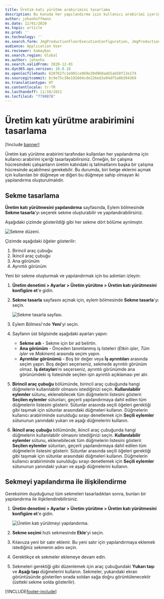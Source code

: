 ```yaml
---
title: Üretim katı yürütme arabirimini tasarlama
description: Bu konuda her yapılandırma için kullanıcı arabirimi içeriğinin nasıl tasarlanacağı açıklanmaktadır.
author: johanhoffmann
ms.date: 12/01/2020
ms.topic: article
ms.prod: ''
ms.technology: ''
ms.search.form: JmgProductionFloorExecutionConfiguration, JmgProductionFloorExecutionConfigurationTab
audience: Application User
ms.reviewer: kamaybac
ms.search.region: Global
ms.author: johanho
ms.search.validFrom: 2020-12-01
ms.dyn365.ops.version: 10.0.16
ms.openlocfilehash: 6207627c1e901ce969e39d960adb5ab50f13e17d
ms.sourcegitcommit: bc9e75c38e192664cde226ed3a94df5a0b304369
ms.translationtype: HT
ms.contentlocale: tr-TR
ms.lasthandoff: 11/10/2021
ms.locfileid: "7790878"
---
```

# <a name="design-the-production-floor-execution-interface"></a>Üretim katı yürütme arabirimini tasarlama

[!include [banner](../includes/banner.md)]

Üretim katı yürütme arabirimi tarafından kullanılan her yapılandırma için kullanıcı arabirimi içeriği tasarlayabilirsiniz. Örneğin, bir çalışma hücresindeki çalışanların üretim katındaki iş talimatlarını başka bir çalışma hücresinde açabilmesi gerekebilir. Bu durumda, biri belge eklerini açmak için kullanılan bir düğmeye ve diğeri bu düğmeye sahip olmayan iki yapılandırma oluşturulmalıdır.

## <a name="design-a-tab"></a>Sekme tasarlama

**Üretim katı yürütmesini yapılandırma** sayfasında, Eylem bölmesinde **Sekme tasarla**'yı seçerek sekme oluşturabilir ve yapılandırabilirsiniz.

Aşağıdaki çizimde gösterildiği gibi her sekme dört bölüme ayrılmıştır.

![Sekme düzeni.](media/pfe-tab-layout.png "Sekme düzeni")

Çizimde aşağıdaki öğeler gösterilir:

1. Birincil araç çubuğu
1. İkincil araç çubuğu
1. Ana görünüm
1. Ayrıntılı görünüm

Yeni bir sekme oluşturmak ve yapılandırmak için bu adımları izleyin:

1. **Üretim denetimi \> Ayarlar \> Üretim yürütme \> Üretim katı yürütmesini konfigüre et**'e gidin.

1. **Sekme tasarla** sayfasını açmak için, eylem bölmesinde **Sekme tasarla**'yı seçin.

    ![Sekme tasarla sayfası.](media/pfe-design-tabs.png "Sekme tasarla sayfası")

1. Eylem Bölmesi'nde **Yeni**'yi seçin.

1. Sayfanın üst bilgisinde aşağıdaki ayarları yapın:

    - **Sekme adı** - Sekme için bir ad belirtin.
    - **Ana görünüm** - Önceden tanımlanmış iş listeleri (*Etkin işler*, *Tüm işler* ve *Makinem*) arasında seçim yapın.
    - **Ayrıntılar görünümü** - Boş bir değer veya **İş ayrıntıları** arasında seçim yapın. Boş değeri seçerseniz, sekmede ayrıntılı görünüm olmaz. **İş detayları**'nı seçerseniz, ayrıntılı görünümde ana görünümdeki iş listesinde seçilen işin ayrıntılı açıklaması yer alır.

1. **Birincil araç çubuğu** bölümünde, birincil araç çubuğunda hangi düğmelerin kullanılabilir olmasını istediğinizi seçin. **Kullanılabilir eylemler** sütunu, eklenebilecek tüm düğmelerin listesini gösterir. **Seçilen eylemler** sütunları, geçerli yapılandırmaya dahil edilen tüm düğmelerin listesini gösterir. Sütunlar arasında seçili öğeleri gerektiği gibi taşımak için sütunlar arasındaki düğmeleri kullanın. Düğmelerin kullanıcı arabiriminde sunulduğu sırayı denetlemek için **Seçili eylemler** sütununun yanındaki yukarı ve aşağı düğmelerini kullanın.

1. **İkincil araç çubuğu** bölümünde, ikincil araç çubuğunda hangi düğmelerin kullanılabilir olmasını istediğinizi seçin. **Kullanılabilir eylemler** sütunu, eklenebilecek tüm düğmelerin listesini gösterir. **Seçilen eylemler** sütunları, geçerli yapılandırmaya dahil edilen tüm düğmelerin listesini gösterir. Sütunlar arasında seçili öğeleri gerektiği gibi taşımak için sütunlar arasındaki düğmeleri kullanın. Düğmelerin kullanıcı arabiriminde sunulduğu sırayı denetlemek için **Seçili eylemler** sütununun yanındaki yukarı ve aşağı düğmelerini kullanın.

## <a name="associate-a-tab-with-a-configuration"></a>Sekmeyi yapılandırma ile ilişkilendirme

Gereksinim duyduğunuz tüm sekmeleri tasarladıktan sonra, bunları bir yapılandırma ile ilişkilendirebilirsiniz.

1. **Üretim denetimi \> Ayarlar \> Üretim yürütme \> Üretim katı yürütmesini konfigüre et**'e gidin.

    ![Üretim katı yürütmeyi yapılandırma.](media/pfe-config-prod-floor-execution.png "Üretim katı yürütmeyi yapılandır")

1. **Sekme seçimi** hızlı sekmesinde **Ekle**'yi seçin.

1. Kılavuza yeni bir satır eklenir. Bu yeni satır için yapılandırmaya eklemek istediğiniz sekmenin adını seçin.

1. Gerektikçe ek sekmeler eklemeye devam edin.

1. Sekmeleri gerektiği gibi düzenlemek için araç çubuğundaki **Yukarı taşı** ve **Aşağı taşı** düğmelerini kullanın. Sekmeler, yukarıdaki ekran görüntüsünde gösterilen sırada soldan sağa doğru görüntülenecektir (üstteki sekme solda gösterilir).


[!INCLUDE[footer-include](../../includes/footer-banner.md)]
